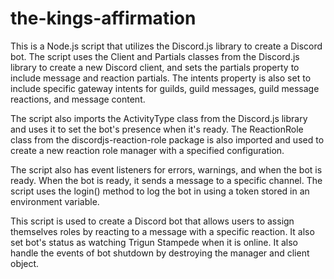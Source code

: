 # the-kings-affirmation

This is a Node.js script that utilizes the Discord.js library to create a Discord bot. The script uses the Client and Partials classes from the Discord.js library to create a new Discord client, and sets the partials property to include message and reaction partials. The intents property is also set to include specific gateway intents for guilds, guild messages, guild message reactions, and message content.

The script also imports the ActivityType class from the Discord.js library and uses it to set the bot's presence when it's ready. The ReactionRole class from the discordjs-reaction-role package is also imported and used to create a new reaction role manager with a specified configuration.

The script also has event listeners for errors, warnings, and when the bot is ready. When the bot is ready, it sends a message to a specific channel. The script uses the login() method to log the bot in using a token stored in an environment variable.

This script is used to create a Discord bot that allows users to assign themselves roles by reacting to a message with a specific reaction.
It also set bot's status as watching Trigun Stampede when it is online.
It also handle the events of bot shutdown by destroying the manager and client object.